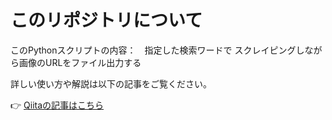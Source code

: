 # このリポジトリについて

このPythonスクリプトの内容：　指定した検索ワードで スクレイピングしながら画像のURLをファイル出力する

詳しい使い方や解説は以下の記事をご覧ください。

👉 [Qiitaの記事はこちら](https://qiita.com/iwakazusuwa/items/3c26336aa19a285e3f07)
